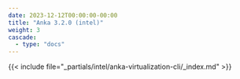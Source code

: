 ```yaml
---
date: 2023-12-12T00:00:00-00:00
title: "Anka 3.2.0 (intel)"
weight: 3
cascade:
  - type: "docs"
---
```


{{< include file="_partials/intel/anka-virtualization-cli/_index.md" >}}
